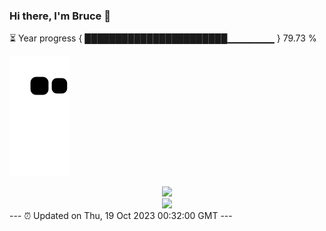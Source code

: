 ### Hi there, I'm Bruce 👋
⏳ Year progress { ███████████████████████▁▁▁▁▁▁▁ } 79.73 %

![](https://raw.githubusercontent.com/Swiftie13st/Swiftie13st/main/assets/github-contribution-grid-snake.svg)


<div align="center"> <img src="https://metrics.lecoq.io/Swiftie13st?template=classic&config.timezone=Asia%2FShanghai"> </div>

<div align="center"> <img src="https://github-readme-streak-stats.herokuapp.com/?user=Swiftie13st" /> </div>
---
⏰ Updated on Thu, 19 Oct 2023 00:32:00 GMT
---

